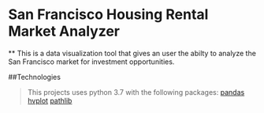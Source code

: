 # San Francisco Housing Rental Market Analyzer
** This is a data visualization tool that gives an user the abilty to analyze the San Francisco market for investment opportunities.


##Technologies

> This projects uses python 3.7 with the following packages:
[pandas](https://pandas.pydata.org/)
[hvplot](https://hvplot.holoviz.org/user_guide/Introduction.html)
[pathlib](https://docs.python.org/3/library/pathlib.html)
